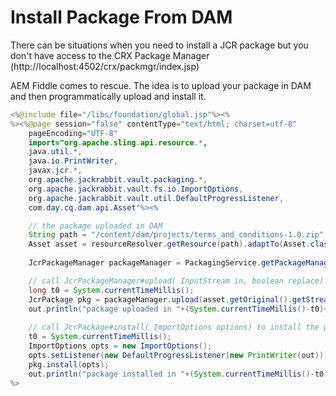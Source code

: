 # Install Package From DAM

There can be situations when you need to install a JCR package but you don't have access to the CRX Package Manager (http://localhost:4502/crx/packmgr/index.jsp)

AEM Fiddle comes to rescue. The idea is to upload your package in DAM and then programmatically upload and install it.

```Java
<%@include file="/libs/foundation/global.jsp"%><%
%><%@page session="false" contentType="text/html; charset=utf-8" 
	pageEncoding="UTF-8"
    import="org.apache.sling.api.resource.*,
    java.util.*,
    java.io.PrintWriter,
    javax.jcr.*,
    org.apache.jackrabbit.vault.packaging.*,
    org.apache.jackrabbit.vault.fs.io.ImportOptions,
    org.apache.jackrabbit.vault.util.DefaultProgressListener,
    com.day.cq.dam.api.Asset"%><%

    // the package uploaded in DAM
    String path = "/content/dam/projects/terms_and_conditions-1.0.zip";
    Asset asset = resourceResolver.getResource(path).adaptTo(Asset.class); 
    
    JcrPackageManager packageManager = PackagingService.getPackageManager(resourceResolver.adaptTo(Session.class));

    // call JcrPackageManager#upload( InputStream in, boolean replace) to upload the package to the /etc/packages file system
    long t0 = System.currentTimeMillis();
    JcrPackage pkg = packageManager.upload(asset.getOriginal().getStream(), true);
    out.println("package uploaded in "+(System.currentTimeMillis()-t0)+" ms: " + pkg.getNode().getPath());
    
    // call JcrPackage#install( ImportOptions options) to install the package. Pass a tracking listener to track progress and errors
    t0 = System.currentTimeMillis();
    ImportOptions opts = new ImportOptions();
    opts.setListener(new DefaultProgressListener(new PrintWriter(out)));
    pkg.install(opts);
    out.println("package installed in "+(System.currentTimeMillis()-t0)+" ms: " + pkg.getNode().getPath());
%>
```


